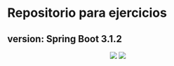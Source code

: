 # Repositorio para ejercicios
## version: Spring Boot 3.1.2
<div align="center">
<img src="https://camo.githubusercontent.com/f9309e86243765d6414410c4b273a9e6a75ad0dce388e90f00b07870e678c652/68747470733a2f2f7777772e646172696177616e2e636f6d2f6d656469612f696d616765732f746563682d737072696e672d626f6f742e77696474682d313032342e706e67"/>

<img src="https://user-images.githubusercontent.com/76398557/131226947-00f96d01-6b3a-43ea-9a74-be32e04781ac.png">
</div>